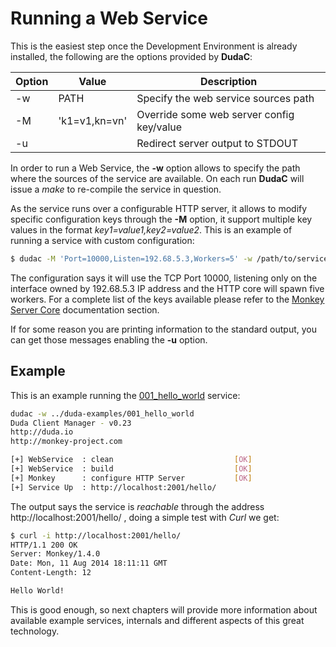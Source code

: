 # Running a Web Service

This is the easiest step once the Development Environment is already installed, the following are the options provided by __DudaC__:

Option | Value         | Description
-------|---------------|-------------
-w     | PATH          | Specify the web service sources path
-M     | 'k1=v1,kn=vn' | Override some web server config key/value
-u     |               | Redirect server output to STDOUT

In order to run a Web Service, the __-w__ option allows to specify the path where the sources of the service are available. On each run __DudaC__ will issue a _make_ to re-compile the service in question.

As the service runs over a configurable HTTP server, it allows to modify specific configuration keys through the __-M__ option, it support multiple key values in the format _key1=value1,key2=value2_. This is an example of running a service with custom configuration:

```Bash
$ dudac -M 'Port=10000,Listen=192.68.5.3,Workers=5' -w /path/to/service
```

The configuration says it will use the TCP Port 10000, listening only on the interface owned by 192.68.5.3 IP address and the HTTP core will spawn five workers. For a complete list of the keys available please refer to the [Monkey Server Core](http://monkey-project.com/documentation/1.5/configuration/server.html) documentation section.

If for some reason you are printing information to the standard output, you can get those messages enabling the __-u__ option.

## Example

This is an example running the [001_hello_world](https://github.com/monkey/duda-examples/tree/master/001_hello_world) service:

```Bash
dudac -w ../duda-examples/001_hello_world
Duda Client Manager - v0.23
http://duda.io
http://monkey-project.com

[+] WebService  : clean                           [OK]
[+] WebService  : build                           [OK]
[+] Monkey      : configure HTTP Server           [OK]
[+] Service Up  : http://localhost:2001/hello/
```

The output says the service is _reachable_ through the address  http://localhost:2001/hello/ , doing a simple test with _Curl_ we get:

```Bash
$ curl -i http://localhost:2001/hello/
HTTP/1.1 200 OK
Server: Monkey/1.4.0
Date: Mon, 11 Aug 2014 18:11:11 GMT
Content-Length: 12

Hello World!
```

This is good enough, so next chapters will provide more information about available example services, internals and different aspects of this great technology.
